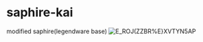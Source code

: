# saphire-kai
 modified saphire(legendware base)
![E$_ROJ(Z$ZBR%E}XVTYN5AP](https://user-images.githubusercontent.com/65479796/211196046-b92948b7-5f47-4f0d-9b91-9cffade145c6.png)
